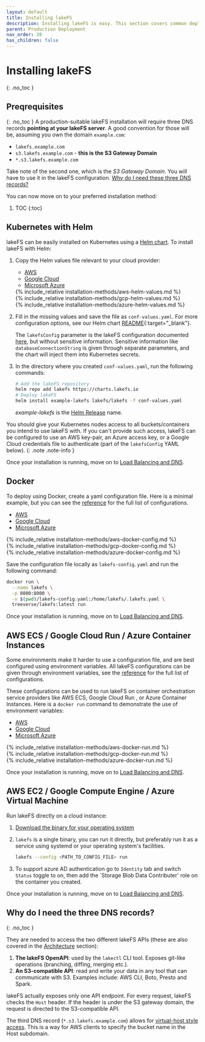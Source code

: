 ```yaml
---
layout: default
title: Installing lakeFS
description: Installing lakeFS is easy. This section covers common deployment options for installing lakeFS.
parent: Production Deployment
nav_order: 20
has_children: false
---
```


# Installing lakeFS
{: .no_toc }

## Preqrequisites
{: .no_toc }
A production-suitable lakeFS installation will require three DNS records **pointing at your lakeFS server**.
A good convention for those will be, assuming you own the domain `example.com`:
  
  * `lakefs.example.com` 
  * `s3.lakefs.example.com` - **this is the S3 Gateway Domain**
  * `*.s3.lakefs.example.com`


Take note of the second one, which is the *S3 Gateway Domain*. You will have to use it in the lakeFS configuration. [Why do I need these three DNS records?](#why-do-i-need-the-three-dns-records)

You can now move on to your preferred installation method:

1. TOC
{:toc}

## Kubernetes with Helm

lakeFS can be easily installed on Kubernetes using a [Helm chart](https://github.com/treeverse/charts/tree/master/charts/lakefs).
To install lakeFS with Helm:
1. Copy the Helm values file relevant to your cloud provider:
   <div class="tabs">
   <ul>
     <li><a href="#helm-tabs-1">AWS</a></li>
     <li><a href="#helm-tabs-2">Google Cloud</a></li>
     <li><a href="#helm-tabs-3">Microsoft Azure</a></li>
   </ul>
   <div markdown="1" id="helm-tabs-1">      
   {% include_relative installation-methods/aws-helm-values.md %}
   </div>
   <div markdown="1" id="helm-tabs-2">
   {% include_relative installation-methods/gcp-helm-values.md %}
   </div>
   <div markdown="1" id="helm-tabs-3">
   {% include_relative installation-methods/azure-helm-values.md %}
   </div>
   </div>

1. Fill in the missing values and save the file as `conf-values.yaml`. For more configuration options, see our Helm chart [README](https://github.com/treeverse/charts/blob/master/charts/lakefs/README.md#custom-configuration){:target="_blank"}.

   The `lakefsConfig` parameter is the lakeFS configuration documented [here](https://docs.lakefs.io/reference/configuration.html), but without sensitive information.
   Sensitive information like `databaseConnectionString` is given through separate parameters, and the chart will inject them into Kubernetes secrets.
        
1. In the directory where you created `conf-values.yaml`, run the following commands:

    ```bash
    # Add the lakeFS repository
    helm repo add lakefs https://charts.lakefs.io
    # Deploy lakeFS
    helm install example-lakefs lakefs/lakefs -f conf-values.yaml
    ```

    *example-lakefs* is the [Helm Release](https://helm.sh/docs/intro/using_helm/#three-big-concepts) name.

You should give your Kubernetes nodes access to all buckets/containers you intend to use lakeFS with.
If you can't provide such access, lakeFS can be configured to use an AWS key-pair, an Azure access key, or a Google Cloud credentials file to authenticate (part of the `lakefsConfig` YAML below).
{: .note .note-info }

Once your installation is running, move on to [Load Balancing and DNS](./lb_dns.md).

## Docker
To deploy using Docker, create a yaml configuration file.
Here is a minimal example, but you can see the [reference](../reference/configuration.md#example-aws-deployment) for the full list of configurations.
<div class="tabs">
<ul>
  <li><a href="#docker-tabs-1">AWS</a></li>
  <li><a href="#docker-tabs-2">Google Cloud</a></li>
  <li><a href="#docker-tabs-3">Microsoft Azure</a></li>
</ul>
<div markdown="1" id="docker-tabs-1">      
{% include_relative installation-methods/aws-docker-config.md %}
</div>
<div markdown="1" id="docker-tabs-2">
{% include_relative installation-methods/gcp-docker-config.md %}
</div>
<div markdown="1" id="docker-tabs-3">
{% include_relative installation-methods/azure-docker-config.md %}
</div>
</div>

Save the configuration file locally as `lakefs-config.yaml` and run the following command:

```sh
docker run \
  --name lakefs \
  -p 8000:8000 \
  -v $(pwd)/lakefs-config.yaml:/home/lakefs/.lakefs.yaml \
  treeverse/lakefs:latest run
```

Once your installation is running, move on to [Load Balancing and DNS](./lb_dns.md).

## AWS ECS / Google Cloud Run / Azure Container Instances 

Some environments make it harder to use a configuration file, and are best configured using environment variables.
All lakeFS configurations can be given through environment variables, see the [reference](../reference/configuration.md#using-environment-variables) for the full list of configurations.

These configurations can be used to run lakeFS on container orchestration service providers like AWS ECS, Google Cloud Run , or Azure Container Instances.
Here is a `docker run` command to demonstrate the use of environment variables:

<div class="tabs">
<ul>
  <li><a href="#docker-run-tabs-1">AWS</a></li>
  <li><a href="#docker-run-tabs-2">Google Cloud</a></li>
  <li><a href="#docker-run-tabs-3">Microsoft Azure</a></li>
</ul>
<div markdown="1" id="docker-run-tabs-1">      
{% include_relative installation-methods/aws-docker-run.md %}
</div>
<div markdown="1" id="docker-run-tabs-2">
{% include_relative installation-methods/gcp-docker-run.md %}
</div>
<div markdown="1" id="docker-run-tabs-3">
{% include_relative installation-methods/azure-docker-run.md %}
</div>
</div>

Once your installation is running, move on to [Load Balancing and DNS](./lb_dns.md).

## AWS EC2 / Google Compute Engine / Azure Virtual Machine
Run lakeFS directly on a cloud instance:

1. [Download the binary for your operating system](../downloads.md)
2. `lakefs` is a single binary, you can run it directly, but preferably run it as a service using systemd or your operating system's facilities.

   ```bash
   lakefs --config <PATH_TO_CONFIG_FILE> run
   ``` 
3. To support azure AD authentication go to `Identity` tab and switch `Status` toggle to on, then add the `Storage Blob Data Contributer' role on the container you created.

Once your installation is running, move on to [Load Balancing and DNS](./lb_dns.md).

## Why do I need the three DNS records?
{: .no_toc }

They are needed to access the two different lakeFS APIs (these are also covered in the [Architecture](../architecture/overview.md) section):

1. **The lakeFS OpenAPI**: used by the `lakectl` CLI tool. Exposes git-like operations (branching, diffing, merging etc.).
1. **An S3-compatible API**: read and write your data in any tool that can communicate with S3. Examples include: AWS CLI, Boto, Presto and Spark.

lakeFS actually exposes only one API endpoint. For every request, lakeFS checks the `Host` header.
If the header is under the S3 gateway domain, the request is directed to the S3-compatible API.

The third DNS record (`*.s3.lakefs.example.com`) allows for [virtual-host style access](https://docs.aws.amazon.com/AmazonS3/latest/userguide/VirtualHosting.html). This is a way for AWS clients to specify the bucket name in the Host subdomain.
